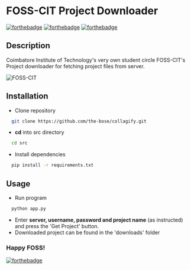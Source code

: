 # FOSS-CIT Project Downloader
[![forthebadge](https://forthebadge.com/images/badges/built-by-developers.svg)](https://www.youtube.com/watch?v=Vhh_GeBPOhs)
[![forthebadge](https://forthebadge.com/images/badges/oooo-kill-em.svg)](https://www.youtube.com/watch?v=D8K90hX4PrE)
[![forthebadge](https://forthebadge.com/images/badges/made-with-python.svg)](https://www.python.org/)

## Description
Coimbatore Institute of Technology's very own student circle FOSS-CIT's Project downloader for fetching project files from server.

![FOSS-CIT](https://i.imgur.com/CPttKTp.png)

## Installation
* Clone repository
```sh
  git clone https://github.com/the-bose/collagify.git
```
* **cd** into src directory
```sh
  cd src
```
* Install dependencies
```sh
  pip install -r requirements.txt
```

## Usage
* Run program
```sh
  python app.py
```
* Enter **server, username, password and project name** (as instructed) and press the 'Get Project' button.
* Downloaded project can be found in the 'downloads' folder

### Happy FOSS!
[![forthebadge](https://forthebadge.com/images/badges/powered-by-responsibility.svg)](https://d2v48i7nl75u94.cloudfront.net/uploads/ffdea956dec0bcf18946b09ec6955ad9.jpeg)
